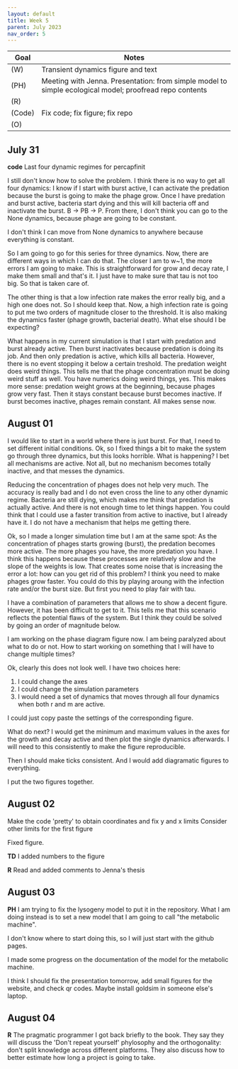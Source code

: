 ```yaml
---
layout: default
title: Week 5
parent: July 2023
nav_order: 5
---
```


| Goal | Notes |                                                     
| ----------- | ----------- |                                        
|(W)|Transient dynamics figure and text|
|(PH)|Meeting with Jenna. Presentation: from simple model to simple ecological model; proofread repo contents|
|(R)||
|(Code)|Fix code; fix figure; fix repo|
|(O)| |


## July 31

**code** Last four dynamic regimes for percapfinit

I still don't know how to solve the problem.
I think there is no way to get all four dynamics: I know if I start with burst active, I can activate the predation because the burst is going to make the phage grow.
Once I have predation and burst active, bacteria start dying and this will kill bacteria off and inactivate the burst. B -> PB -> P.
From there, I don't think you can go to the None dynamics, because phage are going to be constant.

I don't think I can move from None dynamics to anywhere because everything is constant.

So I am going to go for this series for three dynamics. Now, there are different ways in which I can do that.
The closer I am to w~1, the more errors I am going to make. This is straightforward for grow and decay rate, I make them small and that's it. I just have to make sure that
tau is not too big. So that is taken care of.

The other thing is that a low infection rate makes the error really big, and a high one does not. So I should keep that. Now, a high infection rate is going to put me two orders of magnitude closer to the threshold. It is also making the dynamics faster (phage growth, bacterial death). What else should I be expecting?

What happens in my current simulation is that I start with predation and burst already active. Then burst inactivates because predation is doing its job. And then only predation is active, which kills all bacteria. However, there is no event stopping it below a certain treshold. The predation weight does weird things. This tells me that the phage concentration must be doing weird stuff as well. You have numerics doing weird things, yes.
This makes more sense: predation weight grows at the beginning, because phages grow very fast. Then it stays constant because burst becomes inactive. If burst becomes inactive, phages remain constant. All makes sense now.

## August 01

I would like to start in a world where there is just burst. For that, I need to set different initial conditions.
Ok, so I fixed things a bit to make the system go through three dynamics, but this looks horrible. What is happening? I bet all mechanisms are active. Not all, but no mechanism becomes totally inactive, and that messes the dynamics.

Reducing the concentration of phages does not help very much. The accuracy is really bad and I do not even cross the line to any other dynamic regime. Bacteria are still dying, which makes me think that predation is actually active. And there is not enough time to let things happen. You could think that I could use a faster transition from active to inactive, but I already have it. I do not have a mechanism that helps me getting there.

Ok, so I made a longer simulation time but I am at the same spot: As the concentration of phages starts growing (burst), the predation becomes more active. The more phages you have, the more predation you have. I think this happens because these processes are relatively slow and the slope of the weights is low. That creates some noise that is increasing the error a lot: how can you get rid of this problem? I think you need to make phages grow faster. You could do this by playing aroung with the infection rate and/or the burst size. But first you need to play fair with tau.

I have a combination of parameters that allows me to show a decent figure. However, it has been difficult to get to it. This tells me that this scenario reflects the potential flaws of the system. But I think they could be solved by going an order of magnitude below.

I am working on the phase diagram figure now. I am being paralyzed about what to do or not. How to start working on something that I will have to change multiple times?

Ok, clearly this does not look well. I have two choices here:
1. I could change the axes
2. I could change the simulation parameters
3. I would need a set of dynamics that moves through all four dynamics when both r and m are active.

I could just copy paste the settings of the corresponding figure.

What do next? I would get the minimum and maximum values in the axes for the growth and decay active and then plot the single dynamics afterwards. I will need to this consistently to make the figure reproducible.

Then I should make ticks consistent. And I would add diagramatic figures to everything.

I put the two figures together.

## August 02

Make the code 'pretty' to obtain coordinates and fix y and x limits
Consider other limits for the first figure

Fixed figure.

**TD** I added numbers to the figure

**R** Read and added comments to Jenna's thesis

## August 03

**PH** I am trying to fix the lysogeny model to put it in the repository.
What I am doing instead is to set a new model that I am going to call "the metabolic machine".

I don't know where to start doing this, so I will just start with the github pages.

I made some progress on the documentation of the model for the metabolic machine.

I think I should fix the presentation tomorrow, add small figures for the website, and
check qr codes.
Maybe install goldsim in someone else's laptop.

## August 04

**R** The pragmatic programmer
I got back briefly to the book. They say they will discuss the 'Don't repeat yourself' phylosophy
and the orthogonality: don't split knowledge across different platforms. They also discuss how to
better estimate how long a project is going to take.

